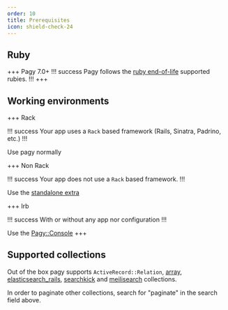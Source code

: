 ```yaml
---
order: 10
title: Prerequisites
icon: shield-check-24
---
```


## Ruby

+++ Pagy 7.0+
!!! success
Pagy follows the [ruby end-of-life](https://endoflife.date/ruby) supported rubies.
!!!
+++

## Working environments

+++ Rack

!!! success
Your app uses a `Rack` based framework (Rails, Sinatra, Padrino, etc.)
!!!

Use pagy normally

+++ Non Rack

!!! success
Your app does not use a `Rack` based framework.
!!!

Use the [standalone extra](extras/standalone.md)

+++ Irb

!!! success
With or without any app nor configuration
!!!

Use the [Pagy::Console](api/console.md)
+++

## Supported collections

Out of the box pagy
supports `ActiveRecord::Relation`, [array](extras/array.md), [elasticsearch_rails](extras/elasticsearch_rails.md), [searchkick](extras/searchkick.md)
and [meilisearch](extras/meilisearch.md) collections.

In order to paginate other collections, search for "paginate" in the search field above.
